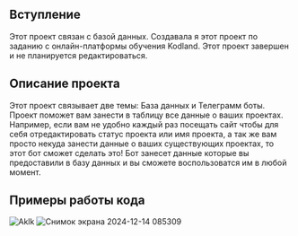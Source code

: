 ## Вступление
Этот проект связан с базой данных. Создавала я этот проект по заданию с онлайн-платформы обучения Kodland. Этот проект завершен и не планируется редактироваться.

## Описание проекта
Этот проект связывает две темы: База данных и Телеграмм боты. Проект поможет вам занести в таблицу все данные о ваших проектах. Например, если вам не удобно каждый раз посещать сайт чтобы для себя отредактировать статус проекта или имя проекта, а так же вам просто некуда занести данные о ваших существующих проектах, то этот бот сможет сделать это! Бот занесет данные которые вы предоставили в базу данных и вы сможете воспользоватся им в любой момент.

## Примеры работы кода

![Aklk](https://github.com/user-attachments/assets/bb2ef711-96f7-4452-ba6c-1ed2e0ba56b4)
![Снимок экрана 2024-12-14 085309](https://github.com/user-attachments/assets/1a2896cc-8d48-4b03-8e58-581ef1fd24cd)
